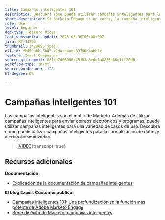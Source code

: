 ```yaml
---
title: Campañas inteligentes 101
description: Descubra cómo puede utilizar campañas inteligentes para la normalización de datos y alertas automatizadas.
short-description: Si Marketo Engage es un coche, la campaña inteligente es su motor. Las campañas inteligentes pueden hacer más de lo que imaginas y es fácil empezar a usarlas.
role: User
level: Beginner
doc-type: Feature Video
last-substantial-update: 2023-05-30T00:00:00Z
jira: KT-13263
thumbnail: 3420096.jpeg
exl-id: fb050abb-5b43-42da-a4ae-83780d4abb1c
feature: Smart Campaigns
source-git-commit: 081fe7d08986c45f83a8edd1a0805a66e1ff20d6
workflow-type: tm+mt
source-wordcount: '125'
ht-degree: 0%

---
```


# Campañas inteligentes 101

Las campañas inteligentes son el motor de Marketo. Además de utilizar campañas inteligentes para enviar correos electrónicos y programas, puede utilizar campañas inteligentes para una variedad de casos de uso. Descubra cómo puede utilizar campañas inteligentes para la normalización de datos y alertas automatizadas.

>[!VIDEO](https://video.tv.adobe.com/v/3420096/?quality=12&learn=on){transcript=true}


## Recursos adicionales

**Documentación:**

* [Explicación de la documentación de campañas inteligentes](https://experienceleague.adobe.com/docs/marketo/using/product-docs/core-marketo-concepts/smart-campaigns/understanding-smart-campaigns.html?lang=en)

**El blog Expert Customer publica:**

* [Campañas inteligentes 101: Una profundización en la función más potente de Adobe Marketo Engage](https://nation.marketo.com/t5/product-blogs/smart-campaigns-101-a-deep-dive-into-adobe-marketo-engage-s-most/ba-p/313385#M1838)
* [Serie de éxito de Marketo: campañas inteligentes](https://nation.marketo.com/t5/product-blogs/marketo-success-series-smart-campaigns/ba-p/306961)
